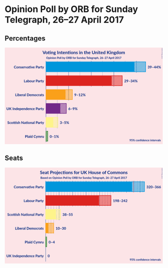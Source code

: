 # Opinion Poll by ORB for Sunday Telegraph, 26–27 April 2017

## Percentages

![Graph with percentages not yet produced](2017-04-27-ORB.png "Percentages")

## Seats

![Graph with seats not yet produced](2017-04-27-ORB-seats.png "Seats")

